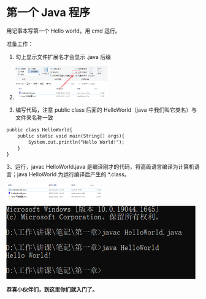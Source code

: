 # 第一个 Java 程序

用记事本写第一个 Hello world，用 cmd 运行。

准备工作：

1. 勾上显示文件扩展名才会显示 .java 后缀
2. <img src="images\image-20220526164501943.png" alt="image-20220526164501943" width="50%" height="50%" />

3. 编写代码，注意 public class 后面的 HelloWorld（java 中我们叫它类名）与文件夹名称一致

```
public class HelloWorld{
	public static void main(String[] args){
		System.out.println("Hello World!");
	}
}
```

3、运行，javac HelloWorld.java 是编译刚才的代码，将高级语言编译为计算机语言；java HelloWorld 为运行编译后产生的 *.class。

<img src="images\image-20220526165421507.png" alt="image-20220526165421507" width="50%" height="50%" />

![image-20220526165234492](images\image-20220526165234492.png)



**恭喜小伙伴们，到这里你们就入门了。**
